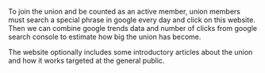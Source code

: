 To join the union and be counted as an active member, union members must search a special phrase in google every day and click on this website. Then we can combine google trends data and number of clicks from google search console to estimate how big the union has become.

The website optionally includes some introductory articles about the union and how it works targeted at the general public.
